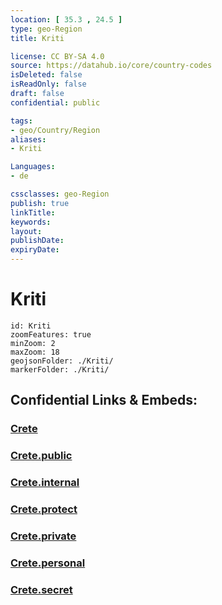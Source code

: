 ```yaml
---
location: [ 35.3 , 24.5 ] 
type: geo-Region
title: Kriti

license: CC BY-SA 4.0
source: https://datahub.io/core/country-codes
isDeleted: false
isReadOnly: false
draft: false
confidential: public

tags:
- geo/Country/Region
aliases:
- Kriti

Languages:
- de

cssclasses: geo-Region
publish: true
linkTitle: 
keywords: 
layout: 
publishDate: 
expiryDate: 
---
```


# Kriti

```leaflet
id: Kriti
zoomFeatures: true 
minZoom: 2 
maxZoom: 18
geojsonFolder: ./Kriti/
markerFolder: ./Kriti/
```


## Confidential Links & Embeds: 

### [Crete](/_Standards/Earth/Continent/Europe/Europe~South/Greece/Regions-Greek/Crete.md) 

### [Crete.public](/_public/Earth/Continent/Europe/Europe~South/Greece/Regions-Greek/Crete.public.md) 

### [Crete.internal](/_internal/Earth/Continent/Europe/Europe~South/Greece/Regions-Greek/Crete.internal.md) 

### [Crete.protect](/_protect/Earth/Continent/Europe/Europe~South/Greece/Regions-Greek/Crete.protect.md) 

### [Crete.private](/_private/Earth/Continent/Europe/Europe~South/Greece/Regions-Greek/Crete.private.md) 

### [Crete.personal](/_personal/Earth/Continent/Europe/Europe~South/Greece/Regions-Greek/Crete.personal.md) 

### [Crete.secret](/_secret/Earth/Continent/Europe/Europe~South/Greece/Regions-Greek/Crete.secret.md)

